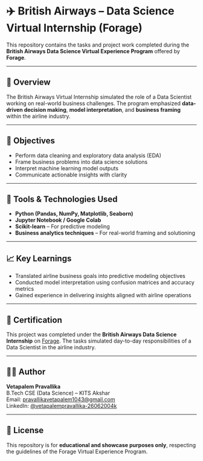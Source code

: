 # ✈️ British Airways – Data Science Virtual Internship (Forage)

This repository contains the tasks and project work completed during the **British Airways Data Science Virtual Experience Program** offered by **Forage**.

---

## 📝 Overview

The British Airways Virtual Internship simulated the role of a Data Scientist working on real-world business challenges. The program emphasized **data-driven decision making**, **model interpretation**, and **business framing** within the airline industry.

---

## 🎯 Objectives

- Perform data cleaning and exploratory data analysis (EDA)  
- Frame business problems into data science solutions  
- Interpret machine learning model outputs  
- Communicate actionable insights with clarity

---

## 🔧 Tools & Technologies Used

- **Python (Pandas, NumPy, Matplotlib, Seaborn)**  
- **Jupyter Notebook / Google Colab**  
- **Scikit-learn** – For predictive modeling  
- **Business analytics techniques** – For real-world framing and solutioning

---
## 📈 Key Learnings

- Translated airline business goals into predictive modeling objectives  
- Conducted model interpretation using confusion matrices and accuracy metrics  
- Gained experience in delivering insights aligned with airline operations

---

## 🏅 Certification

This project was completed under the **British Airways Data Science Internship** on [Forage](https://www.theforage.com/). The tasks simulated day-to-day responsibilities of a Data Scientist in the airline industry.

---

## 👩‍💻 Author

**Vetapalem Pravallika**  
B.Tech CSE (Data Science) – KITS Akshar  
Email: pravallikavetapalem1043@gmail.com  
LinkedIn: [@vetapalempravallika-26062004k](https://www.linkedin.com/in/vetapalempravallika-26062004k)

---

## 📄 License

This repository is for **educational and showcase purposes only**, respecting the guidelines of the Forage Virtual Experience Program.
